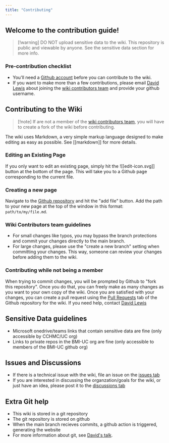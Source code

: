 ```yaml
---
title: "Contributing"
---
```


## Welcome to the contribution guide!

> [!warning] DO NOT upload sensitive data to the wiki. This repository is public
> and viewable by anyone. See the sensitive data section for more info.

### Pre-contribution checklist

- You'll need a [Github account](https://github.com/join) before you can
  contribute to the wiki.
- If you want to make more than a few contributions, please email
  [David Lewis](mailto:lewis3d7@mail.uc.edu) about joining the
  [wiki contributors team](https://github.com/orgs/BMI-UC/teams/wiki-contributors)
  and provide your github username.

## Contributing to the Wiki

> [!note] If are not a member of the
> [wiki contributors team](https://github.com/orgs/BMI-UC/teams/wiki-contributors),
> you will have to create a fork of the wiki before contributing.

The wiki uses Markdown, a very simple markup language designed to make editing
as easy as possible. See [[markdown]] for more details.

### Editing an Existing Page

If you only want to edit an existing page, simply hit the ![[edit-icon.svg]]
button at the bottom of the page. This will take you to a Github page
corresponding to the current file.

### Creating a new page

Navigate to the [Github repository](https://github.com/BMI-UC/Wiki) and hit the
"add file" button. Add the path to your new page at the top of the window in
this format: `path/to/my/file.md`.

### Wiki Contributors team guidelines

- For small changes like typos, you may bypass the branch protections and commit
  your changes directly to the main branch.
- For large changes, please use the "create a new branch" setting when
  committing your changes. This way, someone can review your changes before
  adding them to the wiki.

### Contributing while not being a member

When trying to commit changes, you will be prompted by Github to "fork this
repository". Once you do that, you can freely make as many changes as you want
to your own copy of the wiki. Once you are satisfied with your changes, you can
create a pull request using the
[Pull Requests](https://github.com/BMI-UC/Wiki/pulls) tab of the Github
repository for the wiki. If you need help, contact
[David Lewis](mailto:lewis3d7@mail.uc.edu)

## Sensitive Data guidelines

- Microsoft onedrive/teams links that contain sensitive data are fine (only
  accessible by CCHMC/UC org)
- Links to private repos in the BMI-UC org are fine (only accessible to members
  of the BMI-UC github org)

## Issues and Discussions

- If there is a technical issue with the wiki, file an issue on the
  [issues tab](https://github.com/BMI-UC/Wiki/issues)
- If you are interested in discussing the organzation/goals for the wiki, or
  just have an idea, please post it to the
  [discussions tab](https://github.com/BMI-UC/Wiki/discussions)

## Extra Git help

- This wiki is stored in a git repository
- The git repository is stored on github
- When the main branch recieves commits, a github action is triggered,
  generating the website
- For more information about git, see
  [David's talk](https://bmi-uc.github.io/Git-or-how-I-learned-to-stop-worrying-and-love-version-control/).
